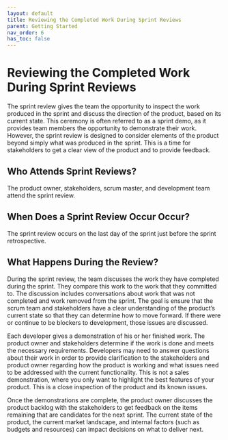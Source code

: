 ```yaml
---
layout: default
title: Reviewing the Completed Work During Sprint Reviews
parent: Getting Started
nav_order: 6
has_toc: false
---
```


# Reviewing the Completed Work During Sprint Reviews

The sprint review gives the team the opportunity to inspect the work produced in the sprint and discuss the direction of the product, based on its 
current state. This ceremony is often referred to as a sprint demo, as it provides team members the opportunity to demonstrate their work. 
However, the sprint review is designed to consider elements of the product beyond simply what was produced in the sprint. This is a time for 
stakeholders to get a clear view of the product and to provide feedback.

## Who Attends Sprint Reviews?
The product owner, stakeholders, scrum master, and development team attend the sprint review.

## When Does a Sprint Review Occur Occur?
The sprint review occurs on the last day of the sprint just before the sprint retrospective.

## What Happens During the Review?

During the sprint review, the team discusses the work they have completed during the sprint. They compare this work to the work that they committed to. The discussion includes conversations about work that was not completed and work removed from the sprint. The goal is ensure that the scrum team and stakeholders have a clear understanding of the product’s current state so that they can determine how to move forward. If there were or continue to be blockers to development, those issues are discussed.

Each developer gives a demonstration of his or her finished work. The product owner and stakeholders determine if the work is done and meets the necessary requirements. Developers may need to answer questions about their work in order to provide clarification to the stakeholders and product owner regarding how the product is working and what issues need to be addressed with the current functionality. This is not a sales demonstration, where you only want to highlight the best features of your product. This is a close inspection of the product and its known issues.

Once the demonstrations are complete, the product owner discusses the product backlog with the stakeholders to get feedback on the items remaining that are candidates for the next sprint. The current state of the product, the current market landscape, and internal factors (such as budgets and resources) can impact decisions on what to deliver next.
